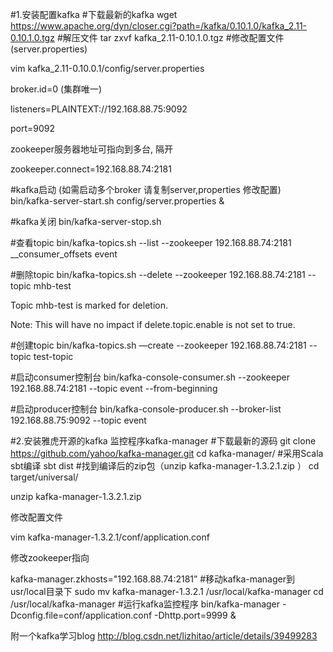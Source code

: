#1.安装配置kafka
#下载最新的kafka
wget https://www.apache.org/dyn/closer.cgi?path=/kafka/0.10.1.0/kafka_2.11-0.10.1.0.tgz
#解压文件
tar zxvf kafka_2.11-0.10.1.0.tgz
#修改配置文件(server.properties)

vim kafka_2.11-0.10.0.1/config/server.properties

broker.id=0 (集群唯一)

listeners=PLAINTEXT://192.168.88.75:9092

port=9092 

zookeeper服务器地址可指向到多台, 隔开

zookeeper.connect=192.168.88.74:2181

#kafka启动 (如需启动多个broker 请复制server,properties 修改配置)
bin/kafka-server-start.sh config/server.properties &

#kafka关闭
bin/kafka-server-stop.sh 

#查看topic
bin/kafka-topics.sh --list --zookeeper 192.168.88.74:2181
__consumer_offsets
event

#删除topic
bin/kafka-topics.sh --delete --zookeeper 192.168.88.74:2181 --topic mhb-test

Topic mhb-test is marked for deletion.

Note: This will have no impact if delete.topic.enable is not set to true.

#创建topic
bin/kafka-topics.sh —create --zookeeper 192.168.88.74:2181 --topic test-topic

#启动consumer控制台
bin/kafka-console-consumer.sh --zookeeper 192.168.88.74:2181 --topic event --from-beginning

#启动producer控制台
bin/kafka-console-producer.sh --broker-list 192.168.88.75:9092 --topic event

#2.安装雅虎开源的kafka 监控程序kafka-manager
#下载最新的源码
git clone https://github.com/yahoo/kafka-manager.git
cd kafka-manager/
#采用Scala sbt编译
sbt dist
#找到编译后的zip包（unzip kafka-manager-1.3.2.1.zip ）
cd target/universal/

unzip kafka-manager-1.3.2.1.zip 

修改配置文件

vim kafka-manager-1.3.2.1/conf/application.conf 

修改zookeeper指向

kafka-manager.zkhosts="192.168.88.74:2181”
#移动kafka-manager到usr/local目录下
sudo mv kafka-manager-1.3.2.1 /usr/local/kafka-manager
cd /usr/local/kafka-manager
#运行kafka监控程序
bin/kafka-manager -Dconfig.file=conf/application.conf -Dhttp.port=9999 &



附一个kafka学习blog
http://blog.csdn.net/lizhitao/article/details/39499283

